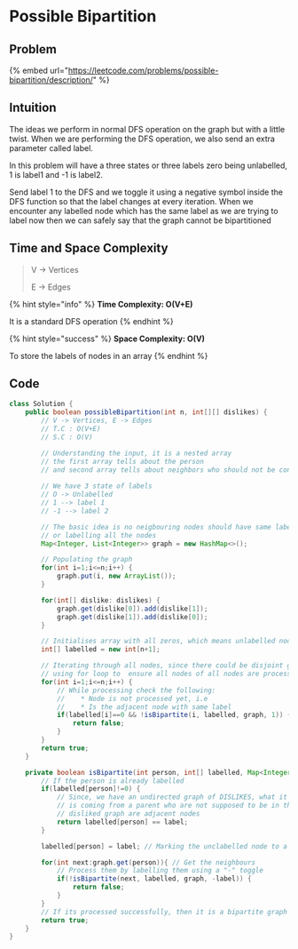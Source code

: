 # Possible Bipartition

## Problem

{% embed url="https://leetcode.com/problems/possible-bipartition/description/" %}

## Intuition

The ideas we perform in normal DFS operation on the graph but with a little twist. When we are performing the DFS operation, we also send an extra parameter called label.

In this problem will have a three states or three labels zero being unlabelled, 1 is label1 and -1 is label2.

Send label 1 to the DFS and we toggle it using a negative symbol inside the DFS function so that the label changes at every iteration. When we encounter any labelled node which has the same label as we are trying to label now then we can safely say that the graph cannot be bipartitioned



## Time and Space Complexity

> V -> Vertices
>
> E -> Edges

{% hint style="info" %}
**Time Complexity: O(V+E)**

It is a standard DFS operation
{% endhint %}

{% hint style="success" %}
**Space Complexity: O(V)**

To store the labels of nodes in an array
{% endhint %}

## Code

```java
class Solution {
    public boolean possibleBipartition(int n, int[][] dislikes) {
        // V -> Vertices, E -> Edges
        // T.C : O(V+E)
        // S.C : O(V)

        // Understanding the input, it is a nested array
        // the first array tells about the person 
        // and second array tells about neighbors who should not be connected 
        
        // We have 3 state of labels
        // O -> Unlabelled
        // 1 --> label 1
        // -1 --> label 2

        // The basic idea is no neigbouring nodes should have same label after processing
        // or labelling all the nodes
        Map<Integer, List<Integer>> graph = new HashMap<>();

        // Populating the graph
        for(int i=1;i<=n;i++) {
            graph.put(i, new ArrayList());
        }

        for(int[] dislike: dislikes) {
            graph.get(dislike[0]).add(dislike[1]);
            graph.get(dislike[1]).add(dislike[0]);
        }

        // Initialises array with all zeros, which means unlabelled nodes
        int[] labelled = new int[n+1];

        // Iterating through all nodes, since there could be disjoint graph, 
        // using for loop to  ensure all nodes of all nodes are processed
        for(int i=1;i<=n;i++) {
            // While processing check the following:
            //    * Node is not processed yet, i.e 
            //    * Is the adjacent node with same label
            if(labelled[i]==0 && !isBipartite(i, labelled, graph, 1)) {
                return false;
            }
        }
        return true;
    }

    private boolean isBipartite(int person, int[] labelled, Map<Integer, List<Integer>> graph, int label) {
        // If the person is already labelled
        if(labelled[person]!=0) {
            // Since, we have an undirected graph of DISLIKES, what it means is the current person
            // is coming from a parent who are not supposed to be in the same group.
            // disliked graph are adjacent nodes
            return labelled[person] == label;
        }

        labelled[person] = label; // Marking the unclabelled node to a label

        for(int next:graph.get(person)){ // Get the neighbours
            // Process them by labelling them using a "-" toggle
            if(!isBipartite(next, labelled, graph, -label)) {
                return false;
            } 
        }
        // If its processed successfully, then it is a bipartite graph
        return true;
    }
}
```
